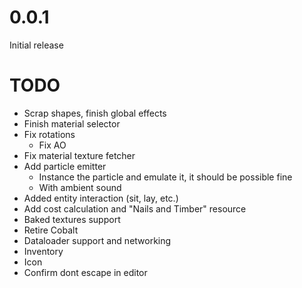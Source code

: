 # 0.0.1

Initial release

# TODO

* Scrap shapes, finish global effects
* Finish material selector
* Fix rotations
    * Fix AO
* Fix material texture fetcher
* Add particle emitter
    * Instance the particle and emulate it, it should be possible fine
    * With ambient sound
* Added entity interaction (sit, lay, etc.)
* Add cost calculation and "Nails and Timber" resource
* Baked textures support
* Retire Cobalt
* Dataloader support and networking
* Inventory
* Icon
* Confirm dont escape in editor
